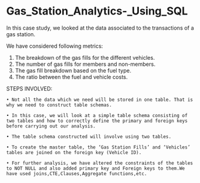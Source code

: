 # Gas_Station_Analytics-_Using_SQL

In this case study, we looked at the data associated to the transactions of a gas station.

We have considered following metrics:
1. The breakdown of the gas fills for the different vehicles.
2. The number of gas fills for members and non-members.
3. The gas fill breakdown based on the fuel type.
4. The ratio between the fuel and vehicle costs.

STEPS INVOLVED:

    • Not all the data which we need will be stored in one table. That is why we need to construct table schemas.
    
    • In this case, we will look at a simple table schema consisting of two tables and how to correctly define the primary and foreign keys before carrying out our analysis.
    
    • The table schema constructed will involve using two tables.
    
    • To create the master table, the ‘Gas Station Fills’ and ‘Vehicles’ tables are joined on the foreign key (Vehicle ID).
    
    • For further analysis, we have altered the constraints of the tables to NOT NULL and also added primary key and Foreign keys to them.We have used joins,CTE,Clauses,Aggregate functions,etc. 

